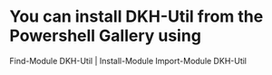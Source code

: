 # You can install DKH-Util from the Powershell Gallery using
Find-Module DKH-Util | Install-Module
Import-Module DKH-Util
